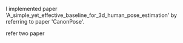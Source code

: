 

I implemented paper 'A_simple_yet_effective_baseline_for_3d_human_pose_estimation' by referring to paper 'CanonPose'.

refer two paper